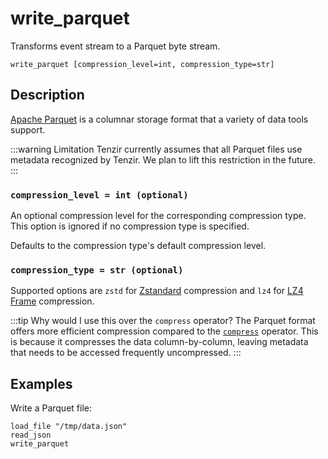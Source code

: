 # write_parquet

Transforms event stream to a Parquet byte stream.

```tql
write_parquet [compression_level=int, compression_type=str]
```

## Description

[Apache Parquet][parquet] is a columnar storage format that a variety of data
tools support.

[parquet]: https://parquet.apache.org/

:::warning Limitation
Tenzir currently assumes that all Parquet files use metadata recognized by
Tenzir. We plan to lift this restriction in the future.
:::

### `compression_level = int (optional)`

An optional compression level for the corresponding compression type. This
option is ignored if no compression type is specified.

Defaults to the compression type's default compression level.

### `compression_type = str (optional)`

Supported options are `zstd` for [Zstandard][zstd-docs] compression
and `lz4` for [LZ4 Frame][lz4-docs] compression.

[zstd-docs]: http://facebook.github.io/zstd/
[lz4-docs]: https://android.googlesource.com/platform/external/lz4/+/HEAD/doc/lz4_Frame_format.md

:::tip Why would I use this over the `compress` operator?
The Parquet format offers more efficient compression compared to the
[`compress`](compress.md) operator. This is because it compresses
the data column-by-column, leaving metadata that needs to be accessed frequently
uncompressed.
:::
## Examples

Write a Parquet file:

```tql
load_file "/tmp/data.json"
read_json
write_parquet
```
